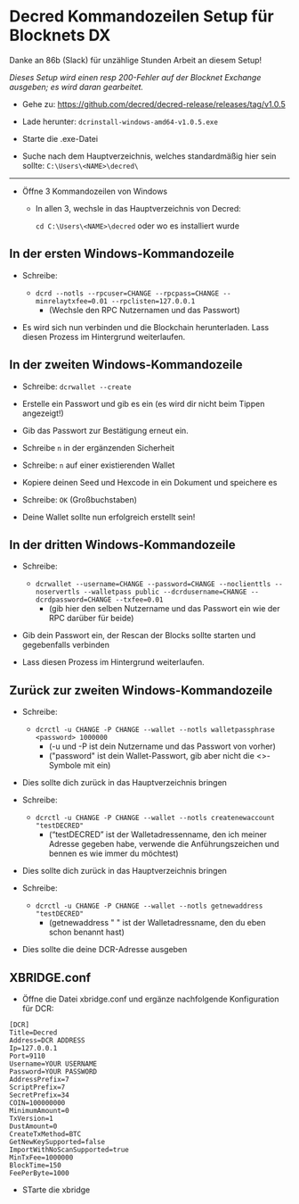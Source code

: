 # Decred Kommandozeilen Setup für Blocknets DX

Danke an 86b (Slack) für unzählige Stunden Arbeit an diesem Setup!

*Dieses Setup wird einen resp 200-Fehler auf der Blocknet Exchange ausgeben; es wird daran gearbeitet.* 

* Gehe zu: https://github.com/decred/decred-release/releases/tag/v1.0.5

* Lade herunter: `dcrinstall-windows-amd64-v1.0.5.exe`

* Starte die .exe-Datei

* Suche nach dem Hauptverzeichnis, welches standardmäßig hier sein sollte: `C:\Users\<NAME>\decred\ `

---

* Öffne 3 Kommandozeilen von Windows
  * In allen 3, wechsle in das Hauptverzeichnis von Decred:
  
	  `cd C:\Users\<NAME>\decred` oder wo es installiert wurde
    
## In der ersten Windows-Kommandozeile

* Schreibe:

  * `dcrd --notls --rpcuser=CHANGE --rpcpass=CHANGE --minrelaytxfee=0.01 --rpclisten=127.0.0.1`
  	* (Wechsle den RPC Nutzernamen und das Passwort)

* Es wird sich nun verbinden und die Blockchain herunterladen. Lass diesen Prozess im Hintergrund weiterlaufen.

## In der zweiten Windows-Kommandozeile

* Schreibe: `dcrwallet --create`

* Erstelle ein Passwort und gib es ein (es wird dir nicht beim Tippen angezeigt!) 

* Gib das Passwort zur Bestätigung erneut ein.

* Schreibe `n` in der ergänzenden Sicherheit 

* Schreibe: `n` auf einer existierenden Wallet

* Kopiere deinen Seed und Hexcode in ein Dokument und speichere es

* Schreibe: `OK`  (Großbuchstaben)

* Deine Wallet sollte nun erfolgreich erstellt sein!

## In der dritten Windows-Kommandozeile

* Schreibe:

	* `dcrwallet --username=CHANGE --password=CHANGE --noclienttls --noservertls --walletpass public --dcrdusername=CHANGE --dcrdpassword=CHANGE --txfee=0.01`
		* (gib hier den selben Nutzername und das Passwort ein wie der RPC darüber für beide)

* Gib dein Passwort ein, der Rescan der Blocks sollte starten und gegebenfalls verbinden
  
* Lass diesen Prozess im Hintergrund weiterlaufen.

## Zurück zur zweiten Windows-Kommandozeile

* Schreibe: 

	* `dcrctl -u CHANGE -P CHANGE --wallet --notls walletpassphrase <password> 1000000`
		* (-u und -P ist dein Nutzername und das Passwort von vorher)
		* ("password" ist dein Wallet-Passwort, gib aber nicht die <>-Symbole mit ein)

* Dies sollte dich zurück in das Hauptverzeichnis bringen

* Schreibe: 

	* `dcrctl -u CHANGE -P CHANGE --wallet --notls createnewaccount "testDECRED"`
		* (“testDECRED” ist der Walletadressenname, den ich meiner Adresse gegeben habe, verwende die Anführungszeichen und bennen es wie immer du möchtest)

* Dies sollte dich zurück in das Hauptverzeichnis bringen

* Schreibe:

	* `dcrctl -u CHANGE -P CHANGE --wallet --notls getnewaddress "testDECRED"`
		* (getnewaddress " " ist der Walletadressname, den du eben schon benannt hast)

* Dies sollte die deine DCR-Adresse ausgeben

## XBRIDGE.conf

* Öffne die Datei xbridge.conf und ergänze nachfolgende Konfiguration für DCR:

```
[DCR]
Title=Decred
Address=DCR ADDRESS
Ip=127.0.0.1
Port=9110
Username=YOUR USERNAME
Password=YOUR PASSWORD
AddressPrefix=7
ScriptPrefix=7
SecretPrefix=34
COIN=100000000
MinimumAmount=0
TxVersion=1
DustAmount=0
CreateTxMethod=BTC
GetNewKeySupported=false
ImportWithNoScanSupported=true
MinTxFee=1000000
BlockTime=150
FeePerByte=1000
```

* STarte die xbridge

